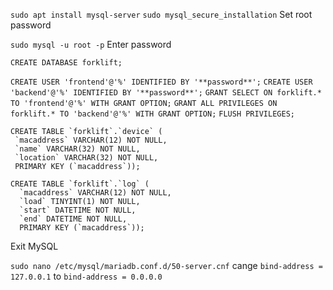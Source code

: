`sudo apt install mysql-server`
`sudo mysql_secure_installation`
Set root password

`sudo mysql -u root -p`
Enter password

`CREATE DATABASE forklift;`

`CREATE USER 'frontend'@'%' IDENTIFIED BY '**password**';`
`CREATE USER 'backend'@'%' IDENTIFIED BY '**password**';`
`GRANT SELECT ON forklift.* TO 'frontend'@'%' WITH GRANT OPTION;`
`GRANT ALL PRIVILEGES ON forklift.* TO 'backend'@'%' WITH GRANT OPTION;`
`FLUSH PRIVILEGES;`
```
CREATE TABLE `forklift`.`device` (
 `macaddress` VARCHAR(12) NOT NULL,
 `name` VARCHAR(32) NOT NULL,
 `location` VARCHAR(32) NOT NULL,
 PRIMARY KEY (`macaddress`));
```
```
CREATE TABLE `forklift`.`log` (
  `macaddress` VARCHAR(12) NOT NULL,
  `load` TINYINT(1) NOT NULL,
  `start` DATETIME NOT NULL,
  `end` DATETIME NOT NULL,
  PRIMARY KEY (`macaddress`));
```

Exit MySQL

`sudo nano /etc/mysql/mariadb.conf.d/50-server.cnf`
cange `bind-address = 127.0.0.1` to `bind-address = 0.0.0.0`
